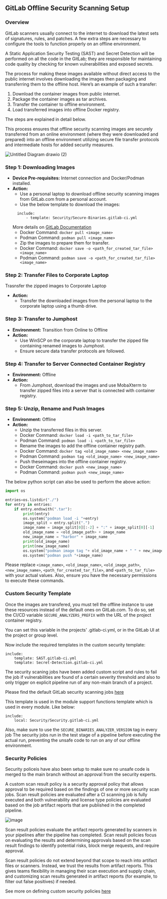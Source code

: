 ## GitLab Offline Security Scanning Setup

### Overview

GitLab scanners usually connect to the internet to download the latest sets of signatures, rules, and patches. A few extra steps are necessary to configure the tools to function properly on an offline environment. 

A Static Application Security Testing (SAST) and Secret Detection will be performed on all the code in the GitLab; they are responsible for maintaining code quality by checking for known vulnerabilities and exposed secrets. 

The process for making these images available without direct access to the public internet involves downloading the images then packaging and transferring them to the offline host. Here’s an example of such a transfer:

1. Download the container images from public internet.
2. Package the container images as tar archives.
3. Transfer the container to offline environment.
4. Load transferred images into offline Docker registry.

The steps are explained in detail below.

This process ensures that offline security scanning images are securely transferred from an online environment (where they were downloaded and prepared) into an offline environment utilizing secure file transfer protocols and intermediate hosts for added security measures.

![Untitled Diagram drawio (2)](https://github.com/nijdarshan/dummy/assets/51939272/dd60a97f-8145-42e5-8aca-ab1fa3a2dea2)

### Step 1: Downloading Images
- **Device Pre-requisites:** Internet connection and Docker/Podman installed.
- **Action:** 
    - Use a personal laptop to download offline security scanning images from GitLab.com from a personal account.
    - Use the below template to download the images:
    ```
      include:
          - template: Security/Secure-Binaries.gitlab-ci.yml
    ```
    More details on [GitLab Documentation](https://docs.gitlab.com/ee/user/application_security/offline_deployments/#using-the-official-gitlab-template)
    - Docker Command: `docker pull <image_name>`
    - Podman Command: `podman pull <image_name>`
    - Zip the images to prepare them for transfer.
    - Docker Command: `docker save -o <path_for_created_tar_file> <image_name>`
    - Podman Command: `podman save -o <path_for_created_tar_file> <image_name>`

### Step 2: Transfer Files to Corporate Laptop
Trasnsfer the zipped images to Corporate Laptop
- **Action:** 
    - Transfer the downloaded images from the personal laptop to the corporate laptop using a thumb drive.

### Step 3: Transfer to Jumphost
- **Environment:** Transition from Online to Offline
- **Action:**
    - Use WinSCP on the corporate laptop to transfer the zipped file containing renamed images to Jumphost.
    - Ensure secure data transfer protocols are followed.

### Step 4: Transfer to Server Connected Container Registry
- **Environment:** Offline
- **Action:**
    - From Jumphost, download the images and use MobaXterm to transfer zipped files into a server that is connected with container registry.

### Step 5: Unzip, Rename and Push Images
- **Environment:** Offline 
- **Action:**
    - Unzip the transferred files in this server.
    - Docker Command: `docker load -i <path_to_tar_file>`
    - Podman Command: `podman load -i <path_to_tar_file>`
    - Rename the images to add the offline container registry path.
    - Docker Command: `docker tag <old_image_name> <new_image_name>`
    - Podman Command: `podman tag <old_image_name> <new_image_name>`
    - Push theseimages into the offline container registry.
    - Docker Command: `docker push <new_image_name>`
    - Podman Command: `podman push <new_image_name>`
 
The below python script can also be used to perform the above action:
```python
import os

entries=os.listdir("./")
for entry in entries:
    if entry.endswith(".tar"):
        print(entry)
        os.system("podman load -i "+entry)
        image_split = entry.split(".")
        image_name = image_split[0][:-2] + ":" + image_split[0][-1]
        old_image_name = <old_image_path> + image_name 
        new_image_name = "harbor" + image_name
        print(old_image_name)
        print(new_image_name)
        os.system("podman image tag "+ old_image_name + " " + new_image_name)
        os.system("podman push "+image_name)
```

Please replace `<image_name>`, `<old_image_name>`, `<old_image_path>`, `<new_image_name>`, `<path_for_created_tar_file>`, and `<path_to_tar_file>` with your actual values. Also, ensure you have the necessary permissions to execute these commands. 


### Custom Security Template

Once the images are transfered, you must tell the offline instance to use these resources instead of the default ones on GitLab.com. To do so, set the CI/CD variable `SECURE_ANALYZERS_PREFIX` with the URL of the project container registry.

You can set this variable in the projects’ .gitlab-ci.yml, or in the GitLab UI at the project or group level. 

Now include the required templates in the custom security template:
```
include:
    template: SAST.gitlab-ci.yml
    template: Secret-Detection.gitlab-ci.yml
```
The security scaning jobs have been added custom script and rules to fail the job if vulnerabilities are found of a certain severity threshold and also to only trigger on explicit pipeline run of any non-main branch of a project. 

Please find the default GitLab security scanning jobs [here](https://gitlab.com/gitlab-org/gitlab/-/tree/master/lib/gitlab/ci/templates/Jobs)

This template is used in the module support functions template which is used in every module. Like below:
```
include:
    local: Security/Security.gitlab-ci.yml
```
Also, make sure to use the `SECURE_BINARIES_ANALYZER_VERSION` tag in every job 
The security jobs run in the test stage of a pipeline before executing the actual run, preventing the unsafe code to run on any of our offline environment.

### Security Policies

Security policeis have also been setup to make sure no unsafe code is merged to the main branch without an approval from the security experts.

A custom scan result policy is a security approval policy that allows approval to be required based on the findings of one or more security scan jobs. Scan result policies are evaluated after a CI scanning job is fully executed and both vulnerability and license type policies are evaluated based on the job artifact reports that are published in the completed pipeline.

![image](https://github.com/nijdarshan/dummy/assets/51939272/4a0036a0-b62d-4621-81bb-5907e4b0c066)


Scan result policies evaluate the artifact reports generated by scanners in your pipelines after the pipeline has completed. Scan result policies focus on evaluating the results and determining approvals based on the scan result findings to identify potential risks, block merge requests, and require approval.

Scan result policies do not extend beyond that scope to reach into artifact files or scanners. Instead, we trust the results from artifact reports. This gives teams flexibility in managing their scan execution and supply chain, and customizing scan results generated in artifact reports (for example, to filter out false positives) if needed.

See more on defining custom security policies [here](https://docs.gitlab.com/ee/user/application_security/policies/scan-result-policies.html)
